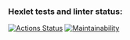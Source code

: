 ### Hexlet tests and linter status:
[![Actions Status](https://github.com/mkolotovich/php-project-45/actions/workflows/hexlet-check.yml/badge.svg)](https://github.com/mkolotovich/php-project-45/actions)
[![Maintainability](https://api.codeclimate.com/v1/badges/4b3738a3efb92e2079f7/maintainability)](https://codeclimate.com/github/mkolotovich/php-project-45/maintainability)